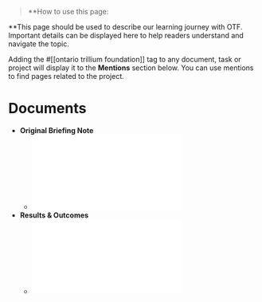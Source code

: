 >**How to use this page: 

**This page should be used to describe our learning journey with OTF. Important details can be displayed here to help readers understand and navigate the topic. 

Adding the #[[ontario trillium foundation]] tag to any document, task or project will display it to the **Mentions** section below. You can use mentions to find pages related to the project. 
# Documents
- **Original Briefing Note**
	- ![Version_3_Briefing_OTF__web3__systems_transformation_1.pdf](notes/archive/clarity/Resources/0fb2979d-58db-409e-8140-13dca5ae4cdc.pdf)
- **Results & Outcomes**
	- ![otf-results-outcomes.pdf](notes/archive/clarity/Resources/9e5a6ead-47ba-4f5d-b3b7-ef5655665d3d.pdf)
